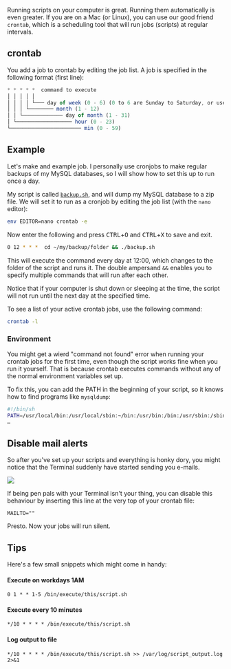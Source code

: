 Running scripts on your computer is great. Running them automatically is even greater. If you are on a Mac (or Linux), you can use our good friend `crontab`, which is a scheduling tool that will run jobs (scripts) at regular intervals.

<!-- more-->

## crontab

You add a job to crontab by editing the job list. A job is specified in the following format (first line):

```js
* * * * *  command to execute
│ │ │ │ │
│ │ │ │ └─── day of week (0 - 6) (0 to 6 are Sunday to Saturday, or use names; 7 is Sunday, the same as 0)
│ │ │ └──────── month (1 - 12)
│ │ └───────────── day of month (1 - 31)
│ └────────────────── hour (0 - 23)
└─────────────────────── min (0 - 59)
```

## Example

Let's make and example job. I personally use cronjobs to make regular backups of my MySQL databases, so I will show how to set this up to run once a day.

My script is called [`backup.sh`](https://gist.github.com/omichelsen/8968ea562fe646b78780), and will dump my MySQL database to a zip file. We will set it to run as a cronjob by editing the job list (with the `nano` editor):

```bash
env EDITOR=nano crontab -e
```

Now enter the following and press <kbd>CTRL</kbd>+<kbd>O</kbd> and <kbd>CTRL</kbd>+<kbd>X</kbd> to save and exit.

```bash
0 12 * * *  cd ~/my/backup/folder && ./backup.sh
```

This will execute the command every day at 12:00, which changes to the folder of the script and runs it. The double ampersand `&&` enables you to specify multiple commands that will run after each other. 

Notice that if your computer is shut down or sleeping at the time, the script will not run until the next day at the specified time.

To see a list of your active crontab jobs, use the following command:

```bash
crontab -l
```

### Environment

You might get a wierd "command not found" error when running your crontab jobs for the first time, even though the script works fine when you run it yourself. That is because crontab executes commands without any of the normal environment variables set up.

To fix this, you can add the PATH in the beginning of your script, so it knows how to find programs like `mysqldump`:

```bash
#!/bin/sh
PATH=/usr/local/bin:/usr/local/sbin:~/bin:/usr/bin:/bin:/usr/sbin:/sbin
…
```

## Disable mail alerts

So after you've set up your scripts and everything is honky dory, you might notice that the Terminal suddenly have started sending you e-mails.

![](/images/blog/schedule-jobs-with-crontab-on-osx-yosemite/you-have-mail.png)

If being pen pals with your Terminal isn't your thing, you can disable this behaviour by inserting this line at the very top of your crontab file:

    MAILTO=""

Presto. Now your jobs will run silent.

## Tips

Here's a few small snippets which might come in handy:

#### Execute on workdays 1AM

    0 1 * * 1-5 /bin/execute/this/script.sh

#### Execute every 10 minutes

    */10 * * * * /bin/execute/this/script.sh
   
#### Log output to file

    */10 * * * * /bin/execute/this/script.sh >> /var/log/script_output.log 2>&1